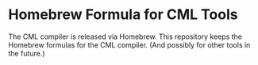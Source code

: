 # Homebrew Formula for CML Tools

The CML compiler is released via Homebrew.
This repository keeps the Homebrew formulas for the CML compiler.
(And possibly for other tools in the future.)
